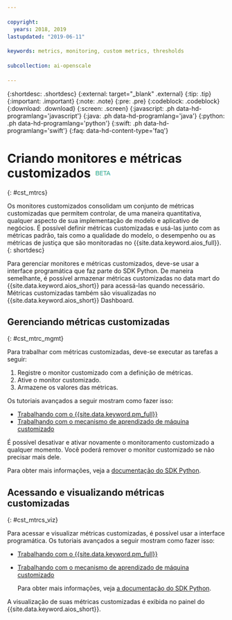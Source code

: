 ```yaml
---

copyright:
  years: 2018, 2019
lastupdated: "2019-06-11"

keywords: metrics, monitoring, custom metrics, thresholds

subcollection: ai-openscale

---
```


{:shortdesc: .shortdesc}
{:external: target="_blank" .external}
{:tip: .tip}
{:important: .important}
{:note: .note}
{:pre: .pre}
{:codeblock: .codeblock}
{:download: .download}
{:screen: .screen}
{:javascript: .ph data-hd-programlang='javascript'}
{:java: .ph data-hd-programlang='java'}
{:python: .ph data-hd-programlang='python'}
{:swift: .ph data-hd-programlang='swift'}
{:faq: data-hd-content-type='faq'}

# Criando monitores e métricas customizados ![tag beta](images/beta.png)
{: #cst_mtrcs}

Os monitores customizados consolidam um conjunto de métricas customizadas que permitem controlar,
de uma maneira quantitativa, qualquer aspecto de sua implementação de modelo e aplicativo de negócios. É
possível definir métricas customizadas e usá-las junto com as métricas padrão, tais como a qualidade do
modelo, o desempenho ou as métricas de justiça que são monitoradas no {{site.data.keyword.aios_full}}.
{: shortdesc}

Para gerenciar monitores e métricas customizados, deve-se usar a interface programática que faz
parte do SDK Python. De maneira semelhante, é possível armazenar métricas customizadas no data mart do {{site.data.keyword.aios_short}} para acessá-las quando necessário. Métricas customizadas também
são visualizadas no {{site.data.keyword.aios_short}} Dashboard.

## Gerenciando métricas customizadas
{: #cst_mtrc_mgmt}

Para trabalhar com métricas customizadas, deve-se executar as tarefas a seguir:

1. Registre o monitor customizado com a definição de métricas.
2. Ative o monitor customizado.
3. Armazene os valores das métricas.

Os tutoriais avançados a seguir mostram como fazer isso:

- [Trabalhando com o {{site.data.keyword.pm_full}}](https://github.com/pmservice/ai-openscale-tutorials/blob/master/notebooks/Watson%20OpenScale%20and%20Watson%20ML%20Engine.ipynb)
- [Trabalhando com o mecanismo de aprendizado de máquina customizado](https://github.com/pmservice/ai-openscale-tutorials/blob/master/notebooks/AI%20OpenScale%20and%20Custom%20ML%20Engine.ipynb)

É possível desativar e ativar novamente o monitoramento customizado a qualquer momento. Você poderá
remover o monitor customizado se não precisar mais dele.

Para obter mais informações, veja a [documentação
do SDK Python](http://ai-openscale-python-client.mybluemix.net/).

## Acessando e visualizando métricas customizadas
{: #cst_mtrcs_viz}

Para acessar e visualizar métricas customizadas, é possível usar a interface programática. Os tutoriais avançados a seguir mostram como fazer isso:

- [Trabalhando com o {{site.data.keyword.pm_full}}](https://github.com/pmservice/ai-openscale-tutorials/blob/master/notebooks/Watson%20OpenScale%20and%20Watson%20ML%20Engine.ipynb)
- [Trabalhando com o mecanismo de aprendizado de máquina customizado](https://github.com/pmservice/ai-openscale-tutorials/blob/master/notebooks/AI%20OpenScale%20and%20Custom%20ML%20Engine.ipynb)

   Para obter mais informações, veja [a documentação do SDK Python](http://ai-openscale-python-client.mybluemix.net/).

A visualização de suas métricas customizadas é exibida no painel do {{site.data.keyword.aios_short}}.

<!---
![screen shot with metrics from Advanced Tutorial](images/adv_tutorial_metrics.png)
--->
